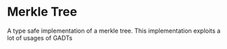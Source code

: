 # Merkle Tree

A type safe implementation of a merkle tree. This implementation exploits a lot of usages of GADTs